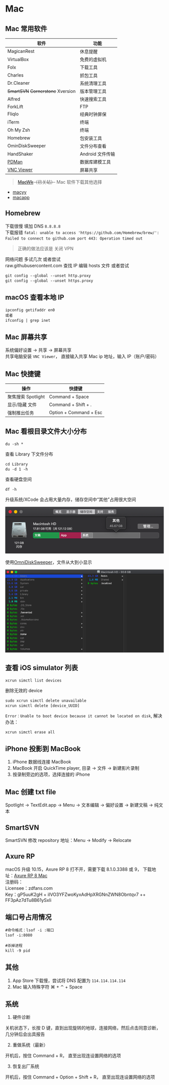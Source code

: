 # Mac

## Mac 常用软件

| 软件                                                              | 功能             |
| ----------------------------------------------------------------- | ---------------- |
| MagicanRest                                                       | 休息提醒         |
| VirtualBox                                                        | 免费的虚拟机     |
| Folx                                                              | 下载工具         |
| Charles                                                           | 抓包工具         |
| Dr.Cleaner                                                        | 系统清理工具     |
| ~~SmartSVN~~ ~~Cornerstone~~ Xversion                             | 版本管理工具     |
| Alfred                                                            | 快速搜索工具     |
| ForkLift                                                          | FTP              |
| Fliqlo                                                            | 经典时钟屏保     |
| iTerm                                                             | 终端             |
| Oh My Zsh                                                         | 终端             |
| Homebrew                                                          | 包安装工具       |
| OminDiskSweeper                                                   | 文件分布查看     |
| HandShaker                                                        | Android 文件传输 |
| [PDMan](http://www.pdman.cn/)                                     | 数据库建模工具   |
| [VNC Viewer](https://www.realvnc.com/en/connect/download/viewer/) | 屏幕共享         |

> ~~[MacWk](https://macwk.com/)（已关站）~~ Mac 软件下载其他选择

- [macyy](https://www.macyy.cn/)
- [macapp](https://macapp.org.cn/)

## Homebrew

下载很慢 填加 DNS `8.8.8.8`  
下载报错 `fatal: unable to access 'https://github.com/Homebrew/brew/': Failed to connect to github.com port 443: Operation timed out`

> 正确的做法应该是 关闭 VPN

网络问题 多试几次 或者尝试  
raw.githubusercontent.com 查找 IP 编辑 hosts 文件 或者尝试

```
git config --global --unset http.proxy
git config --global --unset https.proxy
```

## macOS 查看本地 IP

```
ipconfig getifaddr en0
或者
ifconfig | grep inet
```

## Mac 屏幕共享

系统偏好设置 -> 共享 -> 屏幕共享  
共享电脑安装 `VNC Viewer`， 直接输入共享 Mac ip 地址，输入 IP（账户/密码）

## Mac 快捷键

| 操作               | 快捷键                 |
| ------------------ | ---------------------- |
| 聚焦搜索 Spotlight | Command + Space        |
| 显示/隐藏 文件     | Command + Shift + .    |
| 强制推出任务       | Option + Command + Esc |

## Mac 看根目录文件大小分布

```
du -sh *
```

查看 Library 下文件分布

```
cd Library
du -d 1 -h
```

查看硬盘空间

```
df -h
```

升级系统/XCode 会占用大量内存，储存空间中“其他”占用很大空间

![](../images/macOS_room_problem.png)

使用[OmniDiskSweeper](https://www.omnigroup.com/more/)，文件从大到小显示

![](../images/OminDiskSweeper.png)

## 查看 iOS simulator 列表

```
xcrun simctl list devices
```

删除无效的 device

```
sudo xcrun simctl delete unavailable
xcrun simctl delete [device_UUID]
```

`Error：Unable to boot device because it cannot be located on disk`, 解决办法：

```
xcrun simctl erase all
```

## iPhone 投影到 MacBook

1. iPhone 数据线连接 MacBook
2. MacBook 开启 QuickTime player, 目录 -> 文件 -> 新建影片录制
3. 按录制旁边的选项，选择连接的 iPhone

## Mac 创建 txt file

Spotlight -> TextEdit.app -> Menu -> 文本编辑 -> 偏好设置 -> 新建文稿 -> 纯文本

## SmartSVN

SmartSVN 修改 repository 地址：Menu -> Modify -> Relocate

## Axure RP

macOS 升级 10.15，Axure RP 8 打不开，需要下载 8.1.0.3388 或 9， 下载地址：[Axure RP 8 Mac](https://www.axure.com/release-history/rp8)  
注册码：  
Licensee：zdfans.com  
Key：gP5uuK2gH + iIVO3YFZwoKyxAdHpXRGNnZWN8Obntqv7 ++ FF3pAz7dTu8B61ySxli

## 端口号占用情况

```
#命令格式：lsof -i :端口
lsof -i:8080

#杀掉进程
kill -9 pid
```

## 其他

1. App Store 下载慢，尝试将 DNS 配置为 `114.114.114.114`
2. Mac 输入特殊字符 ⌘ + ⌃ + Space

## 系统

1. 硬件诊断

关机状态下，长按 D 键，直到出现旋转的地球，连接网络，然后点击同意诊断，几分钟后会出具报告

2. 重做系统（最新）

开机后，按住 Command + R， 直至出现连设置网络的选项

3. 恢复出厂系统

开机后，按住 Command + Option + Shift + R， 直至出现连设置网络的选项
